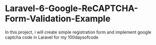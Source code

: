 # Laravel-6-Google-ReCAPTCHA-Form-Validation-Example
In this project, i will create simple registration form and implement google captcha code in Laravel  for my 100daysofcode 
